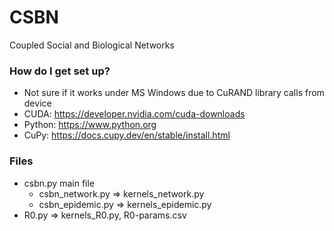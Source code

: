 # CSBN
 Coupled Social and Biological Networks

### How do I get set up? ###
* Not sure if it works under MS Windows due to CuRAND library calls from device
* CUDA: https://developer.nvidia.com/cuda-downloads
* Python: https://www.python.org
* CuPy: https://docs.cupy.dev/en/stable/install.html 

### Files ###
* csbn.py main file
  * csbn_network.py => kernels_network.py
  * csbn_epidemic.py => kernels_epidemic.py
* R0.py => kernels_R0.py, R0-params.csv
